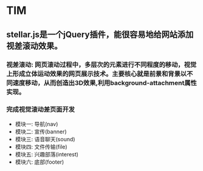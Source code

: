 # TIM
## stellar.js是一个jQuery插件，能很容易地给网站添加视差滚动效果。
### 视差滚动: 网页滚动过程中，多层次的元素进行不同程度的移动，视觉上形成立体运动效果的网页展示技术。主要核心就是前景和背景以不同速度移动，从而创造出3D效果,利用background-attachment属性实现。
###  完成视觉滚动差页面开发
- 模块一: 导航(nav)
- 模块二: 宣传(banner)
- 模块三: 语音聊天(sound)
- 模块四: 文件传输(file)
- 模块五: 兴趣部落(interest)
- 模块六: 底部(footer)

